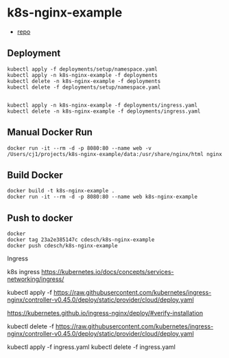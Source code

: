 # k8s-nginx-example

- [repo](https://github.com/cdesch/k8s-nginx-example)

## Deployment

    kubectl apply -f deployments/setup/namespace.yaml
    kubectl apply -n k8s-nginx-example -f deployments
    kubectl delete -n k8s-nginx-example -f deployments
    kubectl delete -f deployments/setup/namespace.yaml


    kubectl apply -n k8s-nginx-example -f deployments/ingress.yaml
    kubectl delete -n k8s-nginx-example -f deployments/ingress.yaml


## Manual Docker Run

    docker run -it --rm -d -p 8080:80 --name web -v /Users/cj1/projects/k8s-nginx-example/data:/usr/share/nginx/html nginx

## Build Docker

    docker build -t k8s-nginx-example .
    docker run -it --rm -d -p 8080:80 --name web k8s-nginx-example

## Push to docker

    docker
    docker tag 23a2e385147c cdesch/k8s-nginx-example
    docker push cdesch/k8s-nginx-example


Ingress

  
k8s ingress https://kubernetes.io/docs/concepts/services-networking/ingress/

kubectl apply -f https://raw.githubusercontent.com/kubernetes/ingress-nginx/controller-v0.45.0/deploy/static/provider/cloud/deploy.yaml

https://kubernetes.github.io/ingress-nginx/deploy/#verify-installation

kubectl delete -f https://raw.githubusercontent.com/kubernetes/ingress-nginx/controller-v0.45.0/deploy/static/provider/cloud/deploy.yaml

kubectl apply -f ingress.yaml
kubectl delete -f ingress.yaml